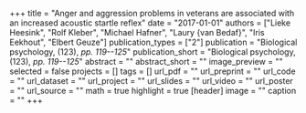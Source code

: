 +++
title = "Anger and aggression problems in veterans are associated with an increased acoustic startle reflex"
date = "2017-01-01"
authors = ["Lieke Heesink", "Rolf Kleber", "Michael Hafner", "Laury {van Bedaf}", "Iris Eekhout", "Elbert Geuze"]
publication_types = ["2"]
publication = "Biological psychology, (123), _pp. 119--125_"
publication_short = "Biological psychology, (123), _pp. 119--125_"
abstract = ""
abstract_short = ""
image_preview = ""
selected = false
projects = []
tags = []
url_pdf = ""
url_preprint = ""
url_code = ""
url_dataset = ""
url_project = ""
url_slides = ""
url_video = ""
url_poster = ""
url_source = ""
math = true
highlight = true
[header]
image = ""
caption = ""
+++
